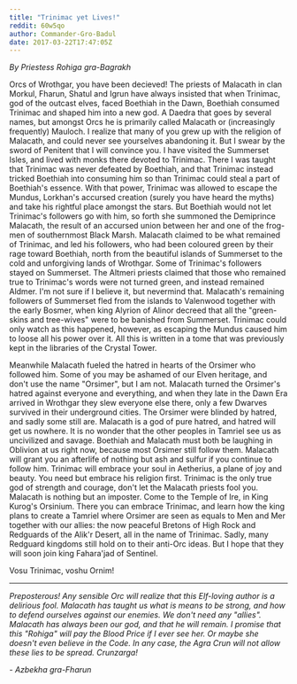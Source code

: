```yaml
---
title: "Trinimac yet Lives!"
reddit: 60w5qo
author: Commander-Gro-Badul
date: 2017-03-22T17:47:05Z
---
```


*By Priestess Rohiga gra-Bagrakh*

Orcs of Wrothgar, you have been decieved! The priests of Malacath in clan Morkul, Fharun, Shatul and Igrun have always insisted that when Trinimac, god of the outcast elves, faced Boethiah in the Dawn, Boethiah consumed Trinimac and shaped him into a new god. A Daedra that goes by several names, but amongst Orcs he is primarily called Malacath or (increasingly frequently) Mauloch. I realize that many of you grew up with the religion of Malacath, and could never see yourselves abandoning it. But I swear by the sword of Penitent that I will convince you. I have visited the Summerset Isles, and lived with monks there devoted to Trinimac. There I was taught that Trinimac was never defeated by Boethiah, and that Trinimac instead tricked Boethiah into consuming him so than Trinimac could steal a part of Boethiah's essence. With that power, Trinimac was allowed to escape the Mundus, Lorkhan's accursed creation (surely you have heard the myths) and take his rightful place amongst the stars. But Boethiah would not let Trinimac's followers go with him, so forth she summoned the Demiprince Malacath, the result of an accursed union between her and one of the frog-men of southernmost Black Marsh. Malacath claimed to be what remained of Trinimac, and led his followers, who had been coloured green by their rage toward Boethiah, north from the beautiful islands of Summerset to the cold and unforgiving lands of Wrothgar. Some of Trinimac's followers stayed on Summerset. The Altmeri priests claimed that those who remained true to Trinimac's words were not turned green, and instead remained Aldmer. I'm not sure if I believe it, but nevermind that. Malacath's remaining followers of Summerset fled from the islands to Valenwood together with the early Bosmer, when king Alyrion of Alinor decreed that all the "green-skins and tree-wives" were to be banished from Summerset. Trinimac could only watch as this happened, however, as escaping the Mundus caused him to loose all his power over it. All this is written in a tome that was previously kept in the libraries of the Crystal Tower.

Meanwhile Malacath fueled the hatred in hearts of the Orsimer who followed him. Some of you may be ashamed of our Elven heritage, and don't use the name "Orsimer", but I am not. Malacath turned the Orsimer's hatred against everyone and everything, and when they late in the Dawn Era arrived in Wrothgar they slew everyone else there, only a few Dwarves survived in their underground cities. The Orsimer were blinded by hatred, and sadly some still are. Malacath is a god of pure hatred, and hatred will get us nowhere. It is no wonder that the other peoples in Tamriel see us as uncivilized and savage. Boethiah and Malacath must both be laughing in Oblivion at us right now, because most Orsimer still follow them. Malacath will grant you an afterlife of nothing but ash and sulfur if you continue to follow him. Trinimac will embrace your soul in Aetherius, a plane of joy and beauty. You need but embrace his religion first. Trinimac is the only true god of strength and courage, don't let the Malacath priests fool you. Malacath is nothing but an imposter. Come to the Temple of Ire, in King Kurog's Orsinium. There you can embrace Trinimac, and learn how the king plans to create a Tamriel where Orsimer are seen as equals to Men and Mer together with our allies: the now peaceful Bretons of High Rock and Redguards of the Alik'r Desert, all in the name of Trinimac. Sadly, many Redguard kingdoms still hold on to their anti-Orc ideas. But I hope that they will soon join king Fahara'jad of Sentinel.

Vosu Trinimac, voshu Ornim!

_________________________________________________

*Preposterous! Any sensible Orc will realize that this Elf-loving author is a delirious fool. Malacath has taught us what is means to be strong, and how to defend ourselves against our enemies. We don't need any "allies". Malacath has always been our god, and that he will remain. I promise that this "Rohiga" will pay the Blood Price if I ever see her. Or maybe she doesn't even believe in the Code. In any case, the Agra Crun will not allow these lies to be spread. Crunzarga!*

*- Azbekha gra-Fharun*
